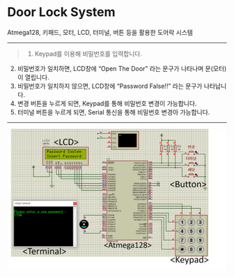 # Door Lock System

Atmega128, 키패드, 모터, LCD, 터미널, 버튼 등을 활용한 도어락 시스템

****
 

> 1. Keypad를 이용해 비밀번호를 입력합니다.
 2. 비밀번호가 일치하면, LCD창에 “Open The Door” 라는 문구가 나타나며 문(모터)이 열립니다.
 3. 비밀번호가 일치하지 않으면, LCD창에 “Password False!!” 라는 문구가 나타납니다.
 4. 변경 버튼을 누르게 되면, Keypad를 통해 비밀번호 변경이 가능합니다.
 5. 터미널 버튼을 누르게 되면, Serial 통신을 통해 비밀번호 변경아 가능합니다.

****
![Proteus](/readmeFile/DoorLock_Main.png) 




